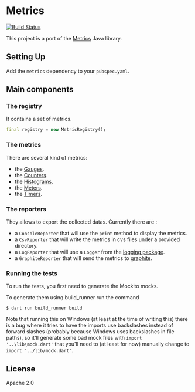 # Metrics

[![Build Status](https://github.com/a14n/dart-metrics/actions/workflows/dart.yml/badge.svg)](https://github.com/a14n/dart-metrics/actions/workflows/dart.yml)

This project is a port of the [Metrics](https://dropwizard.github.io/metrics/) Java library.

## Setting Up

Add the `metrics` dependency to your `pubspec.yaml`.

## Main components

### The registry

It contains a set of metrics.

```dart
final registry = new MetricRegistry();
```

### The metrics

There are several kind of metrics:

- the [Gauges](https://dropwizard.github.io/metrics/3.1.0/getting-started/#gauges).
- the [Counters](https://dropwizard.github.io/metrics/3.1.0/getting-started/#counters).
- the [Histograms](https://dropwizard.github.io/metrics/3.1.0/getting-started/#histograms).
- the [Meters](https://dropwizard.github.io/metrics/3.1.0/getting-started/#meters).
- the [Timers](https://dropwizard.github.io/metrics/3.1.0/getting-started/#timers).

### The reporters

They allows to export the collected datas. Currently there are :

- a `ConsoleReporter` that will use the `print` method to display the metrics.
- a `CsvReporter` that will write the metrics in cvs files under a provided directory.
- a `LogReporter` that will use a `Logger` from the [logging package](https://pub.dartlang.org/packages/logging).
- a `GraphiteReporter` that will send the metrics to [graphite](http://graphite.wikidot.com/).

### Running the tests

To run the tests, you first need to generate the Mockito mocks.

To generate them using build_runner run the command
```
$ dart run build_runner build
```

Note that running this on Windows (at least at the time of writing this) there is a bug where it
tries to have the imports use backslashes instead of forward slashes (probably because Windows uses
backslashes in file paths), so it'll generate some bad mock files with `import '..\lib\mock.dart'`
that you'll need to (at least for now) manually change to `import '../lib/mock.dart'`.

## License
Apache 2.0
